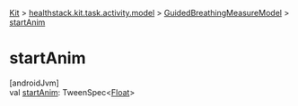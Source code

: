 
[Kit](../../../kit.html) > [healthstack.kit.task.activity.model](../index.html) > [GuidedBreathingMeasureModel](index.html) > [startAnim](start-anim.html)



# startAnim



[androidJvm]\
val [startAnim](start-anim.html): TweenSpec&lt;[Float](https://kotlinlang.org/api/latest/jvm/stdlib/kotlin/-float/index.html)&gt;




